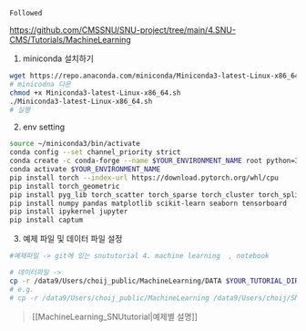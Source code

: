 	Followed 
https://github.com/CMSSNU/SNU-project/tree/main/4.SNU-CMS/Tutorials/MachineLearning

1. miniconda 설치하기
```bash
wget https://repo.anaconda.com/miniconda/Miniconda3-latest-Linux-x86_64.sh
# minicodna 다운 
chmod +x Miniconda3-latest-Linux-x86_64.sh
./Miniconda3-latest-Linux-x86_64.sh
# 실행 

```
2. env setting 
```bash 
source ~/miniconda3/bin/activate
conda config --set channel_priority strict
conda create -c conda-forge --name $YOUR_ENVIRONMENT_NAME root python=3.11
conda activate $YOUR_ENVIRONMENT_NAME
pip install torch --index-url https://download.pytorch.org/whl/cpu
pip install torch_geometric
pip install pyg_lib torch_scatter torch_sparse torch_cluster torch_spline_conv -f https://data.pyg.org/whl/torch-2.1.0+cpu.html
pip install numpy pandas matplotlib scikit-learn seaborn tensorboard
pip install ipykernel jupyter
pip install captum
```
3. 예제 파일 및 데이터 파일 설정 
```bash
#예제파일 -> git에 있는 snututorial 4. machine learning  , notebook

# 데이터파일 -> 
cp -r /data9/Users/choij_public/MachineLearning/DATA $YOUR_TUTORIAL_DIRECTORY/DATA
# e.g.
# cp -r /data9/Users/choij_public/MachineLearning /data9/Users/choij/SNU-project/4.SNU-CMS/Tutorials/MachineLearning/DATA

```

 > 	[[MachineLearning_SNUtutorial|예제별 설명]]
